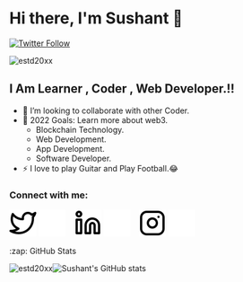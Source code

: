# Hi there, I'm Sushant 👋 


[![Twitter Follow](https://img.shields.io/twitter/follow/sushant_rpm?color=1DA1F2&logo=twitter&style=for-the-badge)](https://twitter.com/Sushant_rpm)<p align="left"> <img src="https://komarev.com/ghpvc/?username=estd20xx&label=Profile%20views&color=129e00&style=plastic" alt="estd20xx" /> </p>



## I Am Learner , Coder , Web Developer.!!

- 👯 I’m looking to collaborate with other Coder.
- 🥅 2022 Goals: Learn more about web3.
  - Blockchain Technology.
  - Web Development.
  - App Development.
  - Software Developer.
- ⚡ I love to play Guitar and Play Football.😂

### Connect with me:

[![website](./img/twitter-light.svg)](https://twitter.com/Sushant_rpm#gh-light-mode-only)
[![website](./img/twitter-dark.svg)](https://twitter.com/Sushant_rpm#gh-dark-mode-only)
&nbsp;&nbsp;
[![website](./img/linkedin-light.svg)](https://www.linkedin.com/in/sushant-khadka5/#gh-light-mode-only)
[![website](./img/linkedin-dark.svg)](https://www.linkedin.com/in/sushant-khadka5/#gh-light-mode-only#gh-dark-mode-only)
&nbsp;&nbsp;
[![website](./img/instagram-light.svg)](https://www.instagram.com/sushant.exe_#gh-light-mode-only)
[![website](./img/instagram-dark.svg)](https://www.instagram.com/sushant.exe_#gh-dark-mode-only)
  <summary>:zap: GitHub Stats</summary>

<p><img align="left" src="https://github-readme-stats.vercel.app/api/top-langs?username=estd20xx&show_icons=true&locale=en&layout=compact" alt="estd20xx" />

  ![Sushant's GitHub stats](https://github-readme-stats.vercel.app/api?username=estd20xx&show_icons=true&theme=radical)
